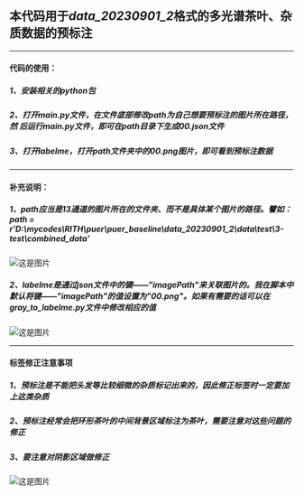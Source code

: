 ## 本代码用于***data_20230901_2***格式的多光谱茶叶、杂质数据的预标注
***
#### 代码的使用：
##### 1、安装相关的python包
##### 2、打开main.py文件，在文件底部修改path为自己想要预标注的图片所在路径，然 后运行main.py文件，即可在path目录下生成***00.json***文件
##### 3、打开labelme，打开path文件夹中的00.png图片，即可看到预标注数据
***
#### 补充说明：
##### 1、path应当是13通道的图片所在的文件夹、而不是具体某个图片的路径。譬如：path = r'D:\mycodes\RITH\puer\puer_baseline\data_20230901_2\data\test\3-test\combined_data'
![这是图片](file:///C:/Users/13635/Pictures/Screenshots/1.png)
##### 2、labelme是通过json文件中的键——"imagePath"来关联图片的。我在脚本中默认将键——"imagePath"的值设置为"00.png"。如果有需要的话可以在gray_to_labelme.py文件中修改相应的值
![这是图片](file:///C:/Users/13635/Pictures/Screenshots/2.png)
***
#### 标签修正注意事项
##### 1、预标注是不能把头发等比较细微的杂质标记出来的，因此修正标签时一定要加上这类杂质
##### 2、预标注经常会把环形茶叶的中间背景区域标注为茶叶，需要注意对这些问题的修正
##### 3、要注意对阴影区域做修正
![这是图片](file:///C:/Users/13635/Pictures/Screenshots/%E5%B1%8F%E5%B9%95%E6%88%AA%E5%9B%BE%202023-09-18%20140625.png)